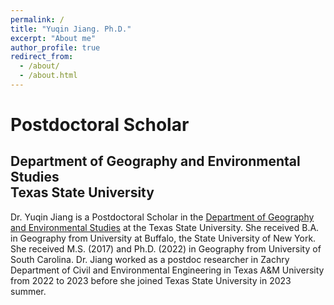 ```yaml
---
permalink: /
title: "Yuqin Jiang. Ph.D."
excerpt: "About me"
author_profile: true
redirect_from: 
  - /about/
  - /about.html
---
```

**Postdoctoral Scholar**
======
## Department of Geography and Environmental Studies<br>Texas State University

Dr. Yuqin Jiang is a Postdoctoral Scholar in the [Department of Geography and Environmental Studies](https://www.geo.txst.edu/) at the Texas State University. She received B.A. in Geography from University at Buffalo, the State University of New York. She received M.S. (2017) and Ph.D. (2022) in Geography from University of South Carolina. Dr. Jiang worked as a postdoc researcher in Zachry Department of Civil and Environmental Engineering in Texas A&M University from 2022 to 2023 before she joined Texas State University in 2023 summer.


